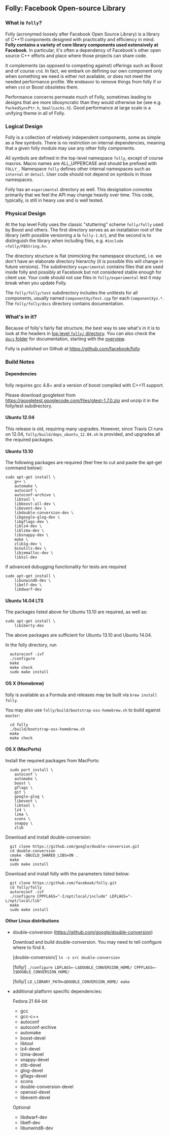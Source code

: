 Folly: Facebook Open-source Library
-----------------------------------

### What is `folly`?

Folly (acronymed loosely after Facebook Open Source Library) is a
library of C++11 components designed with practicality and efficiency
in mind. **Folly contains a variety of core library components used extensively
at Facebook**. In particular, it's often a dependency of Facebook's other
open source C++ efforts and place where those projects can share code.

It complements (as opposed to competing against) offerings
such as Boost and of course `std`. In fact, we embark on defining our
own component only when something we need is either not available, or
does not meet the needed performance profile. We endeavor to remove
things from folly if or when `std` or Boost obsoletes them.

Performance concerns permeate much of Folly, sometimes leading to
designs that are more idiosyncratic than they would otherwise be (see
e.g. `PackedSyncPtr.h`, `SmallLocks.h`). Good performance at large
scale is a unifying theme in all of Folly.

### Logical Design

Folly is a collection of relatively independent components, some as
simple as a few symbols. There is no restriction on internal
dependencies, meaning that a given folly module may use any other
folly components.

All symbols are defined in the top-level namespace `folly`, except of
course macros. Macro names are ALL_UPPERCASE and should be prefixed
with `FOLLY_`. Namespace `folly` defines other internal namespaces
such as `internal` or `detail`. User code should not depend on symbols
in those namespaces.

Folly has an `experimental` directory as well. This designation connotes
primarily that we feel the API may change heavily over time. This code,
typically, is still in heavy use and is well tested.

### Physical Design

At the top level Folly uses the classic "stuttering" scheme
`folly/folly` used by Boost and others. The first directory serves as
an installation root of the library (with possible versioning a la
`folly-1.0/`), and the second is to distinguish the library when
including files, e.g. `#include <folly/FBString.h>`.

The directory structure is flat (mimicking the namespace structure),
i.e. we don't have an elaborate directory hierarchy (it is possible
this will change in future versions). The subdirectory `experimental`
contains files that are used inside folly and possibly at Facebook but
not considered stable enough for client use. Your code should not use
files in `folly/experimental` lest it may break when you update Folly.

The `folly/folly/test` subdirectory includes the unittests for all
components, usually named `ComponentXyzTest.cpp` for each
`ComponentXyz.*`. The `folly/folly/docs` directory contains
documentation.

### What's in it?

Because of folly's fairly flat structure, the best way to see what's in it
is to look at the headers in [top level `folly/` directory](https://github.com/facebook/folly/tree/master/folly). You can also
check the [`docs` folder](folly/docs) for documentation, starting with the
[overview](folly/docs/Overview.md).

Folly is published on Github at https://github.com/facebook/folly

### Build Notes

#### Dependencies

folly requires gcc 4.8+ and a version of boost compiled with C++11 support.

Please download googletest from
https://googletest.googlecode.com/files/gtest-1.7.0.zip and unzip it in the
folly/test subdirectory.

#### Ubuntu 12.04

This release is old, requiring many upgrades. However, since Travis CI runs
on 12.04, `folly/build/deps_ubuntu_12.04.sh` is provided, and upgrades all
the required packages.

#### Ubuntu 13.10

The following packages are required (feel free to cut and paste the apt-get
command below):

```
sudo apt-get install \
    g++ \
    automake \
    autoconf \
    autoconf-archive \
    libtool \
    libboost-all-dev \
    libevent-dev \
    libdouble-conversion-dev \
    libgoogle-glog-dev \
    libgflags-dev \
    liblz4-dev \
    liblzma-dev \
    libsnappy-dev \
    make \
    zlib1g-dev \
    binutils-dev \
    libjemalloc-dev \
    libssl-dev
```

If advanced dubugging functionality for tests are required

```
sudo apt-get install \
    libunwind8-dev \
    libelf-dev \
    libdwarf-dev
```

#### Ubuntu 14.04 LTS

The packages listed above for Ubuntu 13.10 are required, as well as:

```
sudo apt-get install \
    libiberty-dev
```

The above packages are sufficient for Ubuntu 13.10 and Ubuntu 14.04.

In the folly directory, run
```
  autoreconf -ivf
  ./configure
  make
  make check
  sudo make install
```

#### OS X (Homebrew)

folly is available as a Formula and releases may be built via `brew install folly`.

You may also use `folly/build/bootstrap-osx-homebrew.sh` to build against `master`:

```
  cd folly
  ./build/bootstrap-osx-homebrew.sh
  make
  make check
```

#### OS X (MacPorts)

Install the required packages from MacPorts:

```
  sudo port install \
    autoconf \
    automake \
    boost \
    gflags \
    git \
    google-glog \
    libevent \
    libtool \
    lz4 \
    lzma \
    scons \
    snappy \
    zlib
```

Download and install double-conversion:

```
  git clone https://github.com/google/double-conversion.git
  cd double-conversion
  cmake -DBUILD_SHARED_LIBS=ON .
  make
  sudo make install
```

Download and install folly with the parameters listed below:

```
  git clone https://github.com/facebook/folly.git
  cd folly/folly
  autoreconf -ivf
  ./configure CPPFLAGS="-I/opt/local/include" LDFLAGS="-L/opt/local/lib"
  make
  sudo make install
```

#### Other Linux distributions

- double-conversion (https://github.com/google/double-conversion)

  Download and build double-conversion.
  You may need to tell configure where to find it.

  [double-conversion/] `ln -s src double-conversion`

  [folly/] `./configure LDFLAGS=-L$DOUBLE_CONVERSION_HOME/ CPPFLAGS=-I$DOUBLE_CONVERSION_HOME/`

  [folly/] `LD_LIBRARY_PATH=$DOUBLE_CONVERSION_HOME/ make`

- additional platform specific dependencies:

  Fedora 21 64-bit
    - gcc
    - gcc-c++
    - autoconf
    - autoconf-archive
    - automake
    - boost-devel
    - libtool
    - lz4-devel
    - lzma-devel
    - snappy-devel
    - zlib-devel
    - glog-devel
    - gflags-devel
    - scons
    - double-conversion-devel
    - openssl-devel
    - libevent-devel

  Optional
    - libdwarf-dev
    - libelf-dev
    - libunwind8-dev
